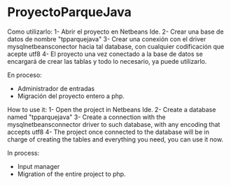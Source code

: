 # ProyectoParqueJava
Como utilizarlo:
1- Abrir el proyecto en Netbeans Ide.
2- Crear una base de datos de nombre "tpparquejava"
3- Crear una conexión con el driver mysqlnetbeansconector hacia tal database, con cualquier codificación que acepte utf8
4- El proyecto una vez conectado a la base de datos se encargará de crear las tablas y todo lo necesario, ya puede utilizarlo.

En proceso:
- Administrador de entradas
- Migración del proyecto entero a php.

How to use it:
1- Open the project in Netbeans Ide.
2- Create a database named "tpparquejava"
3- Create a connection with the mysqlnetbeansconnector driver to such database, with any encoding that accepts utf8
4- The project once connected to the database will be in charge of creating the tables and everything you need, you can use it now.

In process: 
- Input manager 
- Migration of the entire project to php.
